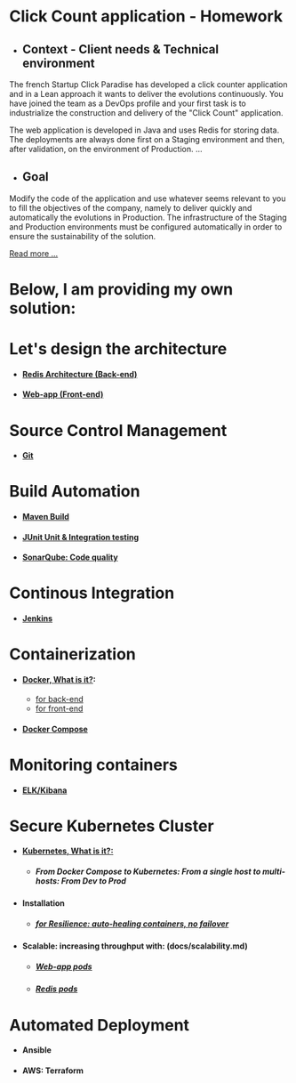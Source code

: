 # Click Count application - Homework

- ## Context - Client needs & Technical environment

The french Startup Click Paradise has developed a click counter application and in a Lean approach
it wants to deliver the evolutions continuously.
You have joined the team as a DevOps profile and your first task is to industrialize
the construction and delivery of the "Click Count" application.

The web application is developed in Java and uses Redis for storing data. The deployments
are always done first on a Staging environment and then, after validation, on the environment of
Production. ...

- ## Goal

Modify the code of the application and use whatever seems relevant to you to fill
the objectives of the company, namely to deliver quickly and automatically the evolutions in
Production.
The infrastructure of the Staging and Production environments must be configured automatically
in order to ensure the sustainability of the solution. 

[Read more ...](docs/enonce.md)

# Below, I am providing my own solution:
# Let's design the architecture
- #### [Redis Architecture (Back-end)](docs/redis_architecture.md)
- #### [Web-app (Front-end)](docs/web_app.md)

# Source Control Management
- #### [Git](docs/source_control_management.md)

# Build Automation
- #### [Maven Build](docs/build_automation.md)
- #### [JUnit Unit & Integration testing](docs/maven_unit_test.md)
- #### [SonarQube: Code quality](docs/code_quality.md)

# Continous Integration
- #### [Jenkins](docs/continuous_integration.md)

# Containerization
- #### [Docker, What is it?](docs/docker.md):
  - [for back-end](docs/docker_back_end.md)
  - [for front-end](docs/docker_back_end.md)
- #### [Docker Compose](docs/docker_compose.md)

# Monitoring containers
- #### [ELK/Kibana](docs/monitoring_containers.md)

# Secure Kubernetes Cluster
- #### [Kubernetes, What is it?:](docs/kubernetes.md) 
  - ##### From Docker Compose to Kubernetes: From a single host to multi-hosts: From Dev to Prod
  
- #### Installation
  - ##### [for Resilience: auto-healing containers, no failover ](docs/replication.md)

- #### Scalable: increasing throughput with: (docs/scalability.md)
  - ##### [Web-app pods](docs/scalability_web-app.md)
  - ##### [Redis pods](docs/scalability_redis.md)


# Automated Deployment
- #### Ansible
- #### AWS: Terraform
